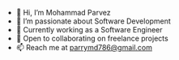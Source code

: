 - 👋 Hi, I’m Mohammad Parvez
- 👀 I’m passionate about Software Development
- 🌱 Currently working as a Software Engineer
- 💼 Open to collaborating on freelance projects
- 📫 Reach me at parrymd786@gmail.com


<!---
mohammadparvez921/mohammadparvez921 is a ✨ special ✨ repository because its `README.md` (this file) appears on your GitHub profile.
You can click the Preview link to take a look at your changes.
--->
